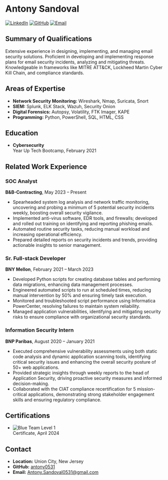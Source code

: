 # Antony Sandoval

[![LinkedIn](https://img.shields.io/badge/LinkedIn-Connect-blue)](www.linkedin.com/in/antony-sandoval)
[![GitHub](https://img.shields.io/badge/GitHub-Follow-black)](https://github.com/antony0531)
[![Email](https://img.shields.io/badge/Email-Contact-red)](mailto:Antony.Sandoval0531@gmail.com)

## Summary of Qualifications

Extensive experience in designing, implementing, and managing email security solutions. Proficient in developing and implementing response plans for email security incidents, analyzing and mitigating threats. Knowledgeable in frameworks like MITRE ATT&CK, Lockheed Martin Cyber Kill Chain, and compliance standards.

## Areas of Expertise

- **Network Security Monitoring:** Wireshark, Nmap, Suricata, Snort
- **SIEM:** Splunk, ELK Stack, Wazuh, Security Onion
- **Digital Forensics:** Autopsy, Volatility, FTK Imager, KAPE
- **Programming:** Python, PowerShell, SQL, HTML, CSS

## Education

- **Cybersecurity**  
  Year Up Tech Bootcamp, February 2021

## Related Work Experience

### SOC Analyst  
**B&B-Contracting**, May 2023 – Present

- Spearheaded system log analysis and network traffic monitoring, uncovering and probing a minimum of 5 potential security incidents weekly, boosting overall security vigilance.
- Implemented anti-virus software, EDR tools, and firewalls; developed and rolled out training on identifying and reporting phishing emails.
- Automated routine security tasks, reducing manual workload and increasing operational efficiency.
- Prepared detailed reports on security incidents and trends, providing actionable insights to senior management.

### Sr. Full-stack Developer  
**BNY Mellon**, February 2021 – March 2023

- Developed Python scripts for creating database tables and performing data migrations, enhancing data management processes.
- Engineered automated scripts to run at scheduled times, reducing manual intervention by 50% and ensuring timely task execution.
- Monitored and troubleshooted script performance using Informatica PowerCenter, resolving failures to maintain system reliability.
- Managed application vulnerabilities, identifying and mitigating security risks to ensure compliance with organizational security standards.

### Information Security Intern  
**BNP Paribas**, August 2020 – January 2021

- Executed comprehensive vulnerability assessments using both static code analysis and dynamic application scanning tools, identifying critical security issues and enhancing the overall security posture of 50+ web applications.
- Provided strategic insights through weekly reports to the head of Application Security, driving proactive security measures and informed decision-making.
- Collaborated with the CIAT compliance recertification for 5 mission-critical applications, demonstrating strong stakeholder engagement skills and ensuring regulatory compliance.

## Certifications

- ![Blue Team Level 1](https://img.shields.io/badge/Blue_Team_Level_1-Certified-brightgreen)  
  Certificate, April 2024

## Contact

- **Location:** Union City, New Jersey
- **GitHub:** [antony0531](https://github.com/antony0531)
- **Email:** [Antony.Sandoval0531@gmail.com](mailto:Antony.Sandoval0531@gmail.com)
